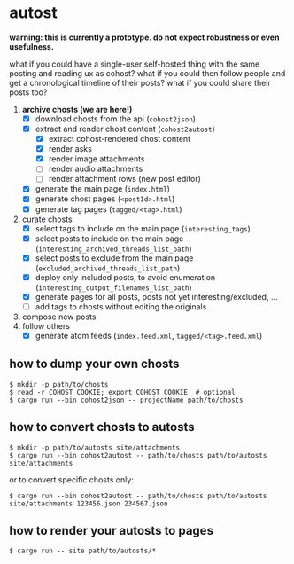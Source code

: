 autost
======

**warning: this is currently a prototype. do not expect robustness or even usefulness.**

what if you could have a single-user self-hosted thing with the same posting and reading ux as cohost? what if you could then follow people and get a chronological timeline of their posts? what if you could share their posts too?

1. **archive chosts (we are here!)**
    - [x] download chosts from the api (`cohost2json`)
    - [x] extract and render chost content (`cohost2autost`)
        - [x] extract cohost-rendered chost content
        - [x] render asks
        - [x] render image attachments
        - [ ] render audio attachments
        - [ ] render attachment rows (new post editor)
    - [x] generate the main page (`index.html`)
    - [x] generate chost pages (`<postId>.html`)
    - [x] generate tag pages (`tagged/<tag>.html`)
2. curate chosts
    - [x] select tags to include on the main page (`interesting_tags`)
    - [x] select posts to include on the main page (`interesting_archived_threads_list_path`)
    - [x] select posts to exclude from the main page (`excluded_archived_threads_list_path`)
    - [x] deploy only included posts, to avoid enumeration (`interesting_output_filenames_list_path`)
    - [x] generate pages for all posts, posts not yet interesting/excluded, …
    - [ ] add tags to chosts without editing the originals
3. compose new posts
4. follow others
    - [x] generate atom feeds (`index.feed.xml`, `tagged/<tag>.feed.xml`)

## how to dump your own chosts

```
$ mkdir -p path/to/chosts
$ read -r COHOST_COOKIE; export COHOST_COOKIE  # optional
$ cargo run --bin cohost2json -- projectName path/to/chosts
```

## how to convert chosts to autosts

```
$ mkdir -p path/to/autosts site/attachments
$ cargo run --bin cohost2autost -- path/to/chosts path/to/autosts site/attachments
```

or to convert specific chosts only:

```
$ cargo run --bin cohost2autost -- path/to/chosts path/to/autosts site/attachments 123456.json 234567.json
```

## how to render your autosts to pages

```
$ cargo run -- site path/to/autosts/*
```
